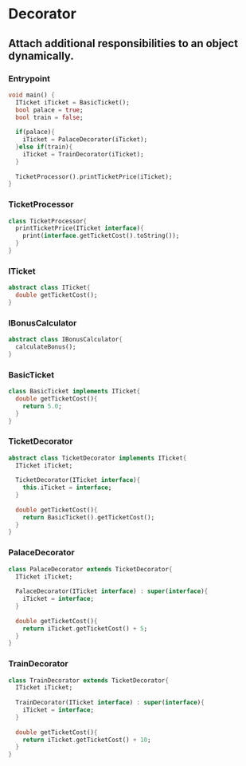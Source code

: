 # Decorator

## Attach additional responsibilities to an  object dynamically.

### Entrypoint
```dart
void main() {
  ITicket iTicket = BasicTicket();
  bool palace = true;
  bool train = false;
  
  if(palace){
    iTicket = PalaceDecorator(iTicket);
  }else if(train){
    iTicket = TrainDecorator(iTicket);
  }
  
  TicketProcessor().printTicketPrice(iTicket);
}
```

### TicketProcessor
```dart
class TicketProcessor{
  printTicketPrice(ITicket interface){
    print(interface.getTicketCost().toString());
  }
}
```

### ITicket
```dart
abstract class ITicket{
  double getTicketCost();
}
```

### IBonusCalculator
```dart
abstract class IBonusCalculator{
  calculateBonus();
}
```

### BasicTicket
```dart
class BasicTicket implements ITicket{
  double getTicketCost(){
    return 5.0;
  }
}
```

### TicketDecorator
```dart
abstract class TicketDecorator implements ITicket{
  ITicket iTicket;
  
  TicketDecorator(ITicket interface){
    this.iTicket = interface;
  }
  
  double getTicketCost(){
    return BasicTicket().getTicketCost();
  }
}
```

### PalaceDecorator
```dart
class PalaceDecorator extends TicketDecorator{
  ITicket iTicket;
  
  PalaceDecorator(ITicket interface) : super(interface){
    iTicket = interface;
  }
  
  double getTicketCost(){
    return iTicket.getTicketCost() + 5;
  }
}
```

### TrainDecorator
```dart
class TrainDecorator extends TicketDecorator{
  ITicket iTicket;
  
  TrainDecorator(ITicket interface) : super(interface){
    iTicket = interface;
  }
  
  double getTicketCost(){
    return iTicket.getTicketCost() + 10;
  }
}
```
